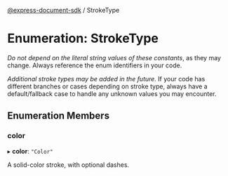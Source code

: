 [@express-document-sdk](../overview.md) / StrokeType

# Enumeration: StrokeType

<InlineAlert slots="text" variant="warning"/>

_Do not depend on the literal string values of these constants_, as they may change. Always reference the enum identifiers in your code.

<InlineAlert slots="text" variant="warning"/>

_Additional stroke types may be added in the future._ If your code has different branches or cases depending on stroke type,
always have a default/fallback case to handle any unknown values you may encounter.

## Enumeration Members

### color

▸ **color**: `"Color"`

A solid-color stroke, with optional dashes.
